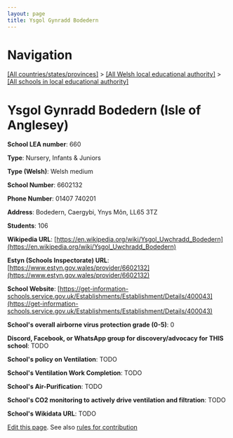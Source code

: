 ```yaml
---
layout: page
title: Ysgol Gynradd Bodedern
---
```

# Navigation

[[All countries/states/provinces]](../../..) > [[All Welsh local educational authority]](../..) > [[All schools in local educational authority]](..)

# Ysgol Gynradd Bodedern (Isle of Anglesey)

**School LEA number**: 660

**Type**: Nursery, Infants & Juniors

**Type (Welsh)**: Welsh medium

**School Number**: 6602132

**Phone Number**: 01407 740201

**Address**: Bodedern, Caergybi, Ynys Môn, LL65 3TZ

**Students**: 106

**Wikipedia URL**: [https://en.wikipedia.org/wiki/Ysgol_Uwchradd_Bodedern](https://en.wikipedia.org/wiki/Ysgol_Uwchradd_Bodedern)

**Estyn (Schools Inspectorate) URL**: [https://www.estyn.gov.wales/provider/6602132](https://www.estyn.gov.wales/provider/6602132)

**School Website**: [https://get-information-schools.service.gov.uk/Establishments/Establishment/Details/400043](https://get-information-schools.service.gov.uk/Establishments/Establishment/Details/400043)

**School's overall airborne virus protection grade (0-5)**: 0

**Discord, Facebook, or WhatsApp group for discovery/advocacy for THIS school**: TODO

**School's policy on Ventilation**: TODO

**School's Ventilation Work Completion**: TODO

**School's Air-Purification**: TODO

**School's CO2 monitoring to actively drive ventilation and filtration**: TODO

**School's Wikidata URL**: TODO




[Edit this page](https://github.com/ventilate-schools/Wales/edit/prif/./Isle_of_Anglesey/Ysgol_Gynradd_Bodedern.md). See also [rules for contribution](../../../contribution-rules/)